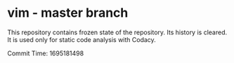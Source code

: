 # vim - master branch

This repository contains frozen state of the repository.
Its history is cleared. It is used only for static code
analysis with Codacy.

Commit Time: 1695181498